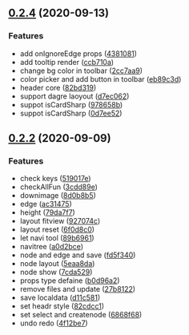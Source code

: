 ## [0.2.4](https://github.com/lusess123/web-pdm/compare/0.2.2...0.2.4) (2020-09-13)


### Features

* add onIgnoreEdge props ([4381081](https://github.com/lusess123/web-pdm/commit/4381081e664aaaf8efbbbb30aaf423e10c45d53c))
* add tooltip render ([ccb710a](https://github.com/lusess123/web-pdm/commit/ccb710a4d3c4cedea3ce7d99dde662757da646fc))
* change bg color in toolbar ([2cc7aa9](https://github.com/lusess123/web-pdm/commit/2cc7aa95e2150d3597b8c8330697b2a6147750fb))
* color picker and add button in toolbar ([eb89c3d](https://github.com/lusess123/web-pdm/commit/eb89c3d0ac3f19fb328bee98e5133eef761e6567))
* header core ([82bd319](https://github.com/lusess123/web-pdm/commit/82bd319779713476ce5f750c9f7da2acba749429))
* support dagre laoyout ([d7ec062](https://github.com/lusess123/web-pdm/commit/d7ec06217e17807f924089e5bcc2f1a69e93c7f4))
* suppot isCardSharp ([978658b](https://github.com/lusess123/web-pdm/commit/978658b39fd9c12a7283ef09a203b6496e72a293))
* suppot isCardSharp ([0d7ee52](https://github.com/lusess123/web-pdm/commit/0d7ee529a2c018fe87a64c6163bf84b216782b4d))



## [0.2.2](https://github.com/lusess123/web-pdm/compare/a0d2bce1181828246084fea516dc8c0706d56c4a...0.2.2) (2020-09-09)


### Features

* check keys ([519017e](https://github.com/lusess123/web-pdm/commit/519017e6e7e16e72fa1f62af642608b63514277c))
* checkAllFun ([3cdd89e](https://github.com/lusess123/web-pdm/commit/3cdd89e080fed4664765dc248fd7b8b63c1e6163))
* downimage ([8d0b8b5](https://github.com/lusess123/web-pdm/commit/8d0b8b53898025e7499e06ce74565a1af5523c45))
* edge ([ac31475](https://github.com/lusess123/web-pdm/commit/ac3147501e54dd583e2a1bafc953f1304645485b))
* height ([79da7f7](https://github.com/lusess123/web-pdm/commit/79da7f72fc593c1e88f1b7b7bbfb54a4907ad422))
* layout fitview ([927074c](https://github.com/lusess123/web-pdm/commit/927074c8e9f4164e39fc784e53a5fe90d1c28887))
* layout reset ([6f0d8c0](https://github.com/lusess123/web-pdm/commit/6f0d8c064964836101344be4f56ab7d844c3017c))
* let navi tool ([89b6961](https://github.com/lusess123/web-pdm/commit/89b6961d5040207a9dd85726bacfb8edd060e0f1))
* navitree ([a0d2bce](https://github.com/lusess123/web-pdm/commit/a0d2bce1181828246084fea516dc8c0706d56c4a))
* node and edge and save ([fd5f340](https://github.com/lusess123/web-pdm/commit/fd5f340706f48571646f015477d9344faac6c672))
* node layout ([5eaa8da](https://github.com/lusess123/web-pdm/commit/5eaa8da3cc3c0e16e5d0703b3fd603ed3fcc9f3c))
* node show ([7cda529](https://github.com/lusess123/web-pdm/commit/7cda529f36a422096d6796d44be71504e494ef66))
* props type  defaine ([b0d96a2](https://github.com/lusess123/web-pdm/commit/b0d96a2ed47bcfd458d7a7685df847403537bfb3))
* remove files and update ([27b8122](https://github.com/lusess123/web-pdm/commit/27b81227bb94ecf9b6fd5f83f9b5d6de9c34a88f))
* save localdata ([d11c581](https://github.com/lusess123/web-pdm/commit/d11c581f07a36e8b65164b6612e2705487bb579e))
* set headr style ([82cdcc1](https://github.com/lusess123/web-pdm/commit/82cdcc13500527189afa6a6fc09e22e9c2cf6650))
* set select and createnode ([6868f68](https://github.com/lusess123/web-pdm/commit/6868f680576aa2561ee8fb58ec6694691f013db4))
* undo redo ([4f12be7](https://github.com/lusess123/web-pdm/commit/4f12be78140587ed5ad63efaed9354da8594463e))



